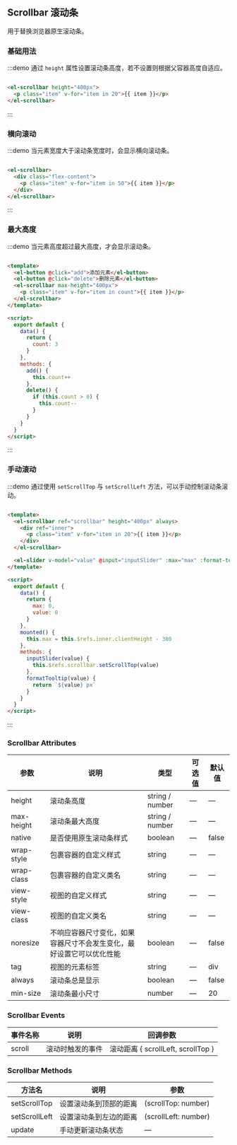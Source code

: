 ## Scrollbar 滚动条

用于替换浏览器原生滚动条。

### 基础用法

:::demo 通过 `height` 属性设置滚动条高度，若不设置则根据父容器高度自适应。

```html

<el-scrollbar height="400px">
  <p class="item" v-for="item in 20">{{ item }}</p>
</el-scrollbar>
```

:::

### 横向滚动

:::demo 当元素宽度大于滚动条宽度时，会显示横向滚动条。

```html

<el-scrollbar>
  <div class="flex-content">
    <p class="item" v-for="item in 50">{{ item }}</p>
  </div>
</el-scrollbar>
```

:::

### 最大高度

:::demo 当元素高度超过最大高度，才会显示滚动条。

```html

<template>
  <el-button @click="add">添加元素</el-button>
  <el-button @click="delete">删除元素</el-button>
  <el-scrollbar max-height="400px">
    <p class="item" v-for="item in count">{{ item }}</p>
  </el-scrollbar>
</template>

<script>
  export default {
    data() {
      return {
        count: 3
      }
    },
    methods: {
      add() {
        this.count++
      },
      delete() {
        if (this.count > 0) {
          this.count--
        }
      }
    }
  }
</script>
```

:::

### 手动滚动

:::demo 通过使用 `setScrollTop` 与 `setScrollLeft` 方法，可以手动控制滚动条滚动。

```html

<template>
  <el-scrollbar ref="scrollbar" height="400px" always>
    <div ref="inner">
      <p class="item" v-for="item in 20">{{ item }}</p>
    </div>
  </el-scrollbar>

  <el-slider v-model="value" @input="inputSlider" :max="max" :format-tooltip="formatTooltip"></el-slider>
</template>

<script>
  export default {
    data() {
      return {
        max: 0,
        value: 0
      }
    },
    mounted() {
      this.max = this.$refs.inner.clientHeight - 380
    },
    methods: {
      inputSlider(value) {
        this.$refs.scrollbar.setScrollTop(value)
      },
      formatTooltip(value) {
        return `${value} px`
      }
    }
  }
</script>
```

:::

### Scrollbar Attributes

| 参数          | 说明            | 类型            | 可选值                 | 默认值   |
|-------------  |---------------- |---------------- |---------------------- |-------- |
| height          | 滚动条高度         | string / number  |          —             |    —     |
| max-height          | 滚动条最大高度         | string / number  |          —             |    —     |
| native          | 是否使用原生滚动条样式         | boolean  |          —             |    false     |
| wrap-style    | 包裹容器的自定义样式  | string | — |    —  |
| wrap-class  | 包裹容器的自定义类名    | string  |    —  |  — |
| view-style  | 视图的自定义样式    | string  |    —  |  — |
| view-class  | 视图的自定义类名    | string  |    —  |  — |
| noresize  | 不响应容器尺寸变化，如果容器尺寸不会发生变化，最好设置它可以优化性能    | boolean  |    —  |  false |
| tag  | 视图的元素标签    | string  |    —  |  div |
| always  | 滚动条总是显示    | boolean  |    —  |  false |
| min-size  | 滚动条最小尺寸    | number  |    —  |  20 |

### Scrollbar Events

| 事件名称 | 说明 | 回调参数 |
|---------- |-------- |---------- |
| scroll | 滚动时触发的事件 | 滚动距离 { scrollLeft, scrollTop }|

### Scrollbar Methods

| 方法名      | 说明          | 参数    |
|---------- |-------------- | --------------
| setScrollTop | 设置滚动条到顶部的距离 | (scrollTop: number) |
| setScrollLeft | 设置滚动条到左边的距离 | (scrollLeft: number) |
| update | 手动更新滚动条状态 | —   |
